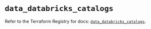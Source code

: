 # `data_databricks_catalogs`

Refer to the Terraform Registry for docs: [`data_databricks_catalogs`](https://registry.terraform.io/providers/databricks/databricks/1.33.0/docs/data-sources/catalogs).
